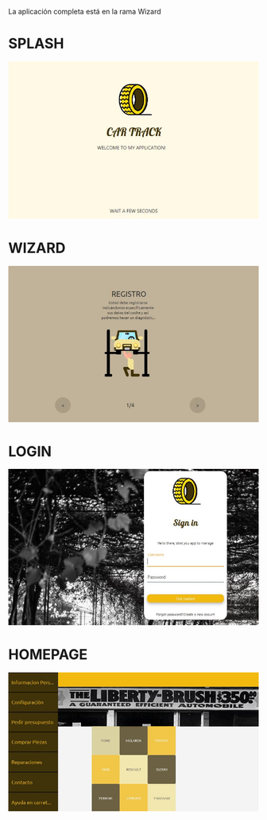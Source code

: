 La aplicación completa está en la rama Wizard


# SPLASH
![](https://github.com/TimThomas55555/LoginJFX/blob/wizard/LoginJFX/Splash.JPG)

# WIZARD
![](https://github.com/TimThomas55555/LoginJFX/blob/wizard/LoginJFX/Wizard.JPG)

# LOGIN
![](https://github.com/TimThomas55555/LoginJFX/blob/wizard/LoginJFX/PeachLogin.JPG)

# HOMEPAGE
![](https://github.com/TimThomas55555/LoginJFX/blob/wizard/LoginJFX/Homepage.JPG)
